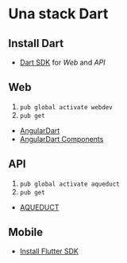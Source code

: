 # Una stack Dart

## Install Dart
- [Dart SDK](https://www.dartlang.org/tools/sdk) for *Web* and *API*


## Web
1. `pub global activate webdev`
2. `pub get`

- [AngularDart](https://webdev.dartlang.org/angular)
- [AngularDart Components](https://webdev.dartlang.org/components)

## API
1. `pub global activate aqueduct`
2. `pub get`

- [AQUEDUCT](https://aqueduct.io/)

## Mobile
- [Install Flutter SDK](https://flutter.io/get-started/install/)
